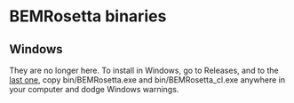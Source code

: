 # BEMRosetta binaries

## Windows
They are no longer here. To install in Windows, go to Releases, and to the [last one](https://github.com/BEMRosetta/BEMRosetta/releases), copy bin/BEMRosetta.exe and bin/BEMRosetta_cl.exe anywhere in your computer and dodge Windows warnings. 
